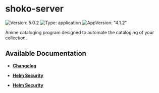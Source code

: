 # shoko-server

![Version: 5.0.2](https://img.shields.io/badge/Version-5.0.2-informational?style=flat-square) ![Type: application](https://img.shields.io/badge/Type-application-informational?style=flat-square) ![AppVersion: "4.1.2"](https://img.shields.io/badge/AppVersion-"4.1.2"-informational?style=flat-square)

Anime cataloging program designed to automate the cataloging of your collection.

## Available Documentation

- [**Changelog**](CHANGELOG)

- [**Helm Security**](container-security)

- [**Helm Security**](helm-security)

